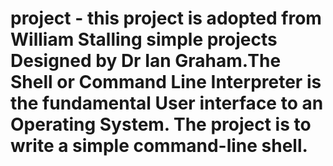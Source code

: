 # project - this project is adopted from William Stalling simple projects Designed by Dr Ian Graham.The Shell or Command Line Interpreter is the fundamental User interface to an Operating System. The project is to write a simple command-line shell.
